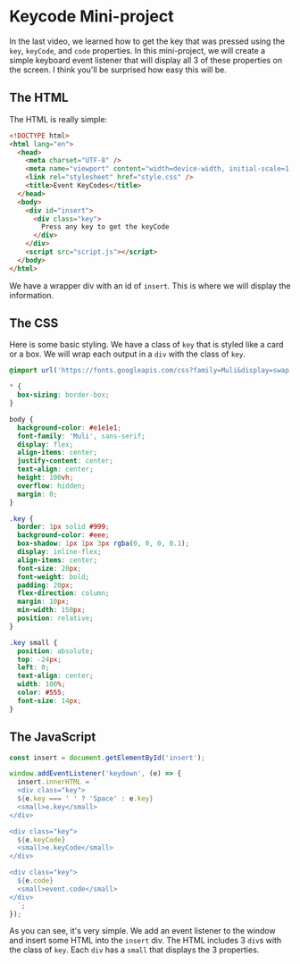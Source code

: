# Keycode Mini-project

In the last video, we learned how to get the key that was pressed using the `key`, `keyCode`, and `code` properties. In this mini-project, we will create a simple keyboard event listener that will display all 3 of these properties on the screen. I think you'll be surprised how easy this will be.

## The HTML

The HTML is really simple:

```HTML
<!DOCTYPE html>
<html lang="en">
  <head>
    <meta charset="UTF-8" />
    <meta name="viewport" content="width=device-width, initial-scale=1.0" />
    <link rel="stylesheet" href="style.css" />
    <title>Event KeyCodes</title>
  </head>
  <body>
    <div id="insert">
      <div class="key">
        Press any key to get the keyCode
      </div>
    </div>
    <script src="script.js"></script>
  </body>
</html>
```

We have a wrapper div with an id of `insert`. This is where we will display the information.

## The CSS

Here is some basic styling. We have a class of `key` that is styled like a card or a box. We will wrap each output in a `div` with the class of `key`.

```CSS
@import url('https://fonts.googleapis.com/css?family=Muli&display=swap');

* {
  box-sizing: border-box;
}

body {
  background-color: #e1e1e1;
  font-family: 'Muli', sans-serif;
  display: flex;
  align-items: center;
  justify-content: center;
  text-align: center;
  height: 100vh;
  overflow: hidden;
  margin: 0;
}

.key {
  border: 1px solid #999;
  background-color: #eee;
  box-shadow: 1px 1px 3px rgba(0, 0, 0, 0.1);
  display: inline-flex;
  align-items: center;
  font-size: 20px;
  font-weight: bold;
  padding: 20px;
  flex-direction: column;
  margin: 10px;
  min-width: 150px;
  position: relative;
}

.key small {
  position: absolute;
  top: -24px;
  left: 0;
  text-align: center;
  width: 100%;
  color: #555;
  font-size: 14px;
}
```

## The JavaScript

```JavaScript
const insert = document.getElementById('insert');

window.addEventListener('keydown', (e) => {
  insert.innerHTML = `
  <div class="key">
  ${e.key === ' ' ? 'Space' : e.key}
  <small>e.key</small>
</div>

<div class="key">
  ${e.keyCode}
  <small>e.keyCode</small>
</div>

<div class="key">
  ${e.code}
  <small>event.code</small>
</div>
  `;
});
```

As you can see, it's very simple. We add an event listener to the window and insert some HTML into the `insert` div. The HTML includes 3 `div`s with the class of `key`. Each `div` has a `small` that displays the 3 properties.
